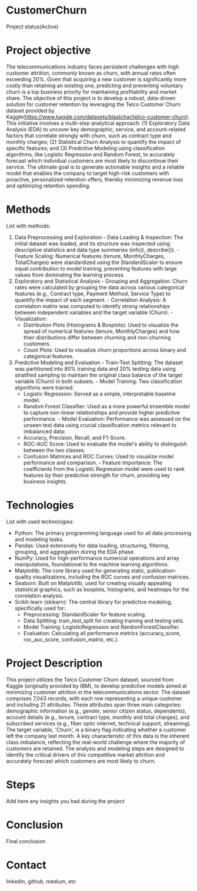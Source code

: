 # CustomerChurn
  Project status(Active)

# Project objective
  The telecommunications industry faces persistent challenges with high customer attrition, commonly known as churn, with annual rates often exceeding 20%. Given that acquiring a new customer is significantly more costly than retaining an existing one, predicting and preventing voluntary churn is a top business priority for maintaining profitability and market share. The objective of this project is to develop a robust, data-driven solution for customer retention by leveraging the Telco Customer Churn dataset provided by Kaggle(https://www.kaggle.com/datasets/blastchar/telco-customer-churn). This initiative involves a multi-step analytical approach: (1) Exploratory Data Analysis (EDA) to uncover key demographic, service, and account-related factors that correlate strongly with churn, such as contract type and monthly charges; (2) Statistical Churn Analysis to quantify the impact of specific features; and (3) Predictive Modeling using classification algorithms, like Logistic Regression and Random Forest, to accurately forecast which individual customers are most likely to discontinue their service. The ultimate goal is to generate actionable insights and a reliable model that enables the company to target high-risk customers with proactive, personalized retention offers, thereby minimizing revenue loss and optimizing retention spending.

# Methods
  List with methods:
  1. Data Preprocessing and Exploration
    - Data Loading & Inspection: The initial dataset was loaded, and its structure was inspected using descriptive statistics and data type summaries (info(), describe()).
    - Feature Scaling: Numerical features (tenure, MonthlyCharges, TotalCharges) were standardized using the StandardScaler to ensure equal contribution to model training, preventing features with large values from dominating the learning process.
  2. Exploratory and Statistical Analysis
    - Grouping and Aggregation: Churn rates were calculated by grouping the data across various categorical features (e.g., Contract type, Payment Method, Service Type) to quantify the impact of each segment.
    - Correlation Analysis: A correlation matrix was computed to identify strong relationships between independent variables and the target variable (Churn).
    - Visualization:
      - Distribution Plots (Histograms & Boxplots): Used to visualize the spread of numerical features (tenure, MonthlyCharges) and how their distributions differ between churning and non-churning customers.
      - Count Plots: Used to visualize churn proportions across binary and categorical features.
  3. Predictive Modeling and Evaluation
    - Train-Test Splitting: The dataset was partitioned into 80% training data and 20% testing data using stratified sampling to maintain the original class balance of the target variable (Churn) in both subsets.
    - Model Training: Two classification algorithms were trained:
      - Logistic Regression: Served as a simple, interpretable baseline model.
      - Random Forest Classifier: Used as a more powerful ensemble model to capture non-linear relationships and provide higher predictive performance.
    - Model Evaluation: Performance was assessed on the unseen test data using crucial classification metrics relevant to imbalanced data:
      - Accuracy, Precision, Recall, and F1-Score.
      - ROC-AUC Score: Used to evaluate the model's ability to distinguish between the two classes.
      - Confusion Matrices and ROC Curves: Used to visualize model performance and comparison.
    - Feature Importance: The coefficients from the Logistic Regression model were used to rank features by their predictive strength for churn, providing key business insights.

# Technologies 
  List with used technologies:
  - Python: The primary programming language used for all data processing and modeling tasks.
  - Pandas: Used extensively for data loading, structuring, filtering, grouping, and aggregation during the EDA phase.
  - NumPy: Used for high-performance numerical operations and array manipulations, foundational to the machine learning algorithms.
  - Matplotlib: The core library used for generating static, publication-quality visualizations, including the ROC curves and confusion matrices.
  - Seaborn: Built on Matplotlib, used for creating visually appealing statistical graphics, such as boxplots, histograms, and heatmaps for the correlation analysis.
  - Scikit-learn (sklearn): The central library for predictive modeling, specifically used for:
    - Preprocessing: StandardScaler for feature scaling.
    - Data Splitting: train_test_split for creating training and testing sets.
    - Model Training: LogisticRegression and RandomForestClassifier.
    - Evaluation: Calculating all performance metrics (accuracy_score, roc_auc_score, confusion_matrix, etc.).

# Project Description
  This project utilizes the Telco Customer Churn dataset, sourced from Kaggle (originally provided by IBM), to develop predictive models aimed at minimizing customer attrition in the telecommunications sector. The dataset comprises 7,043 records, with each row representing a unique customer and including 21 attributes. These attributes span three main categories: demographic information (e.g., gender, senior citizen status, dependents), account details (e.g., tenure, contract type, monthly and total charges), and subscribed services (e.g., fiber optic internet, technical support, streaming). The target variable, 'Churn', is a binary flag indicating whether a customer left the company last month. A key characteristic of this data is the inherent class imbalance, reflecting the real-world challenge where the majority of customers are retained. The analysis and modeling steps are designed to identify the critical drivers of this competitive market attrition and accurately forecast which customers are most likely to churn.

# Steps
  Add here any insights you had during the project

# Conclusion
  Final conclusion
  
# Contact
  linkedin, github, medium, etc 
